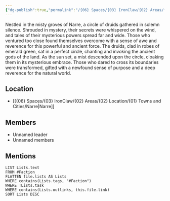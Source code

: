 ```yaml
---
{"dg-publish":true,"permalink":"/{06} Spaces/{03} IronClaw/{02} Areas/{03} Faction/{03} Narre/Druids of Narre/","title":"Druids of Narre"}
---
```


<!--A Circle of Druids near Narre. Some wonder about their secrets.-->

Nestled in the misty groves of Narre, a circle of druids gathered in solemn silence. Shrouded in mystery, their secrets were whispered on the wind, and tales of their mysterious powers spread far and wide. Those who ventured too close found themselves overcome with a sense of awe and reverence for this powerful and ancient force. The druids, clad in robes of emerald green, sat in a perfect circle, chanting and invoking the ancient gods of the land. As the sun set, a mist descended upon the circle, cloaking them in its mysterious embrace. Those who dared to cross its boundaries were transformed, gifted with a newfound sense of purpose and a deep reverence for the natural world.

## Location

- [[{06} Spaces/{03} IronClaw/{02} Areas/{02} Location/{01} Towns and Cities/Narre\|Narre]]

## Members

- Unnamed leader
- Unnamed members

## Mentions

```dataview
LIST Lists.text
FROM #Faction 
FLATTEN file.lists AS Lists
WHERE contains(Lists.tags, "#Faction")
WHERE !Lists.task
WHERE contains(Lists.outlinks, this.file.link)
SORT Lists DESC
```
